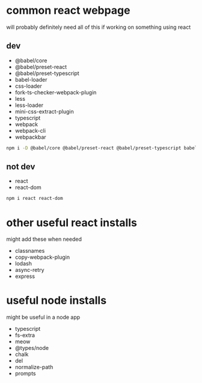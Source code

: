 # common react webpage
will probably definitely need all of this if working on something using react

## dev
- @babel/core
- @babel/preset-react
- @babel/preset-typescript
- babel-loader
- css-loader
- fork-ts-checker-webpack-plugin
- less
- less-loader
- mini-css-extract-plugin
- typescript
- webpack
- webpack-cli
- webpackbar

```bash
npm i -D @babel/core @babel/preset-react @babel/preset-typescript babel-loader css-loader fork-ts-checker-webpack-plugin less less-loader mini-css-extract-plugin typescript webpack webpack-cli webpackbar
```

## not dev
- react
- react-dom

```bash
npm i react react-dom
```

# other useful react installs
might add these when needed

- classnames
- copy-webpack-plugin
- lodash
- async-retry
- express

# useful node installs
might be useful in a node app

- typescript
- fs-extra
- meow
- @types/node
- chalk
- del
- normalize-path
- prompts